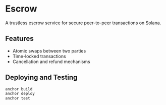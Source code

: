 # Escrow

A trustless escrow service for secure peer-to-peer transactions on Solana.

## Features

- Atomic swaps between two parties
- Time-locked transactions
- Cancellation and refund mechanisms

## Deploying and Testing

```bash
anchor build
anchor deploy
anchor test
```